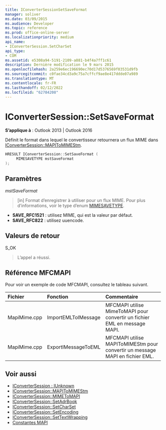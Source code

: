 ```yaml
---
title: IConverterSessionSetSaveFormat
manager: soliver
ms.date: 03/09/2015
ms.audience: Developer
ms.topic: reference
ms.prod: office-online-server
ms.localizationpriority: medium
api_name:
- IConverterSession.SetCharSet
api_type:
- COM
ms.assetid: e5308a94-5191-2109-a881-b4f4a7ff1c61
description: Dernière modification le 9 mars 2015
ms.openlocfilehash: 2a259e6ec196690ec70d17d5376569f03531d9fb
ms.sourcegitcommit: c0fae34cd3a9c75a7cffcf9ae8e417ddde07a989
ms.translationtype: MT
ms.contentlocale: fr-FR
ms.lasthandoff: 02/12/2022
ms.locfileid: "62784208"
---
```

# <a name="iconvertersessionsetsaveformat"></a>IConverterSession::SetSaveFormat

**S’applique à** : Outlook 2013 | Outlook 2016 
  
Définit le format dans lequel le convertisseur retournera un flux MIME dans [IConverterSession::MAPIToMIMEStm](iconvertersession-mapitomimestm.md).
  
```cpp
HRESULT IConverterSession::SetSaveFormat ( 
     MIMESAVETYPE mstSaveFormat 
);
```

## <a name="parameters"></a>Paramètres

_mstSaveFormat_
  
> [in] Format d’enregistrer à utiliser pour un flux MIME. Pour plus d’informations, voir le type d’enum [MIMESAVETYPE](https://msdn.microsoft.com/library/ms715128%28VS.85%29.aspx).
    
  - **SAVE_RFC1521** : utilisez MIME, qui est la valeur par défaut.      
  - **SAVE_RFC822** : utilisez uuencode.
    
## <a name="return-values"></a>Valeurs de retour

S_OK
  
> L’appel a réussi.
    
## <a name="mfcmapi-reference"></a>Référence MFCMAPI

Pour voir un exemple de code MFCMAPI, consultez le tableau suivant.
  
|**Fichier**|**Fonction**|**Commentaire**|
|:-----|:-----|:-----|
|MapiMime.cpp  <br/> |ImportEMLToIMessage  <br/> |MFCMAPI utilise MimeToMAPI pour convertir un fichier EML en message MAPI. |
|MapiMime.cpp  <br/> |ExportIMessageToEML  <br/> |MFCMAPI utilise MAPIToMIMEStm pour convertir un message MAPI en fichier EML. |
   
## <a name="see-also"></a>Voir aussi

- [IConverterSession : IUnknown](iconvertersessioniunknown.md)
- [IConverterSession::MAPIToMIMEStm](iconvertersession-mapitomimestm.md)
- [IConverterSession::MIMEToMAPI](iconvertersession-mimetomapi.md)
- [IConverterSession::SetAdrBook](iconvertersession-setadrbook.md)
- [IConverterSession::SetCharSet](iconvertersession-setcharset.md)
- [IConverterSession::SetEncoding](iconvertersession-setencoding.md)
- [IConverterSession::SetTextWrapping](iconvertersession-settextwrapping.md)
- [Constantes MAPI](mapi-constants.md)


